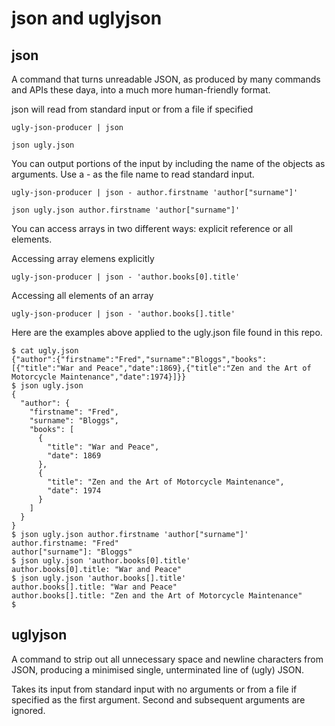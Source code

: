# json and uglyjson

## json
A command that turns unreadable JSON, as produced by many commands and APIs these daya,
into a much more human-friendly format.

json will read from standard input or from a file if specified

    ugly-json-producer | json

    json ugly.json

You can output portions of the input by including the name
of the objects as arguments.
Use a - as the file name to read standard input.

    ugly-json-producer | json - author.firstname 'author["surname"]'

    json ugly.json author.firstname 'author["surname"]'

You can access arrays in two different ways: explicit reference or all elements.

Accessing array elemens explicitly

    ugly-json-producer | json - 'author.books[0].title'

Accessing all elements of an array

    ugly-json-producer | json - 'author.books[].title'

Here are the examples above applied to the ugly.json file found in this repo.

    $ cat ugly.json
    {"author":{"firstname":"Fred","surname":"Bloggs","books":[{"title":"War and Peace","date":1869},{"title":"Zen and the Art of Motorcycle Maintenance","date":1974}]}}
    $ json ugly.json 
    {
      "author": {
        "firstname": "Fred",
        "surname": "Bloggs",
        "books": [
          {
            "title": "War and Peace",
            "date": 1869
          },
          {
            "title": "Zen and the Art of Motorcycle Maintenance",
            "date": 1974
          }
        ]
      }
    }
    $ json ugly.json author.firstname 'author["surname"]'
    author.firstname: "Fred"
    author["surname"]: "Bloggs"
    $ json ugly.json 'author.books[0].title'
    author.books[0].title: "War and Peace"
    $ json ugly.json 'author.books[].title'
    author.books[].title: "War and Peace"
    author.books[].title: "Zen and the Art of Motorcycle Maintenance"
    $ 

## uglyjson
A command to strip out all unnecessary space and newline characters from JSON,
producing a minimised single, unterminated line of (ugly) JSON.

Takes its input from standard input with no arguments
or from a file if specified as the first argument.
Second and subsequent arguments are ignored.
